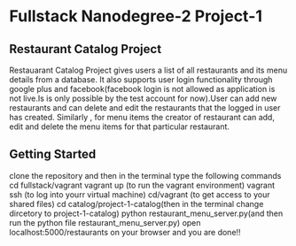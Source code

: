 # Fullstack Nanodegree-2 Project-1

## Restaurant Catalog Project

Restauarant Catalog Project gives users a list of all restaurants and its menu details from a database. It also supports user login functionality through google plus and facebook(facebook login is not allowed as application is not live.Is is only possible by the test account for now).User can add new restaurants and can delete and edit the restaurants that the logged in user has created. Similarly , for menu items the creator of restaurant can add, edit and delete the menu items for that particular restaurant.

## Getting Started

clone the repository and then in the terminal type the following commands
cd fullstack/vagrant
vagrant up (to run the vagrant environment)
vagrant ssh (to log into yourr virtual machine)
cd/vagrant (to get access to your shared files)
cd catalog/project-1-catalog(then in the terminal change dircetory to project-1-catalog) 
python restaurant_menu_server.py(and then run the python file restaurant_menu_server.py)
open localhost:5000/restaurants on your browser and you are done!!

 
